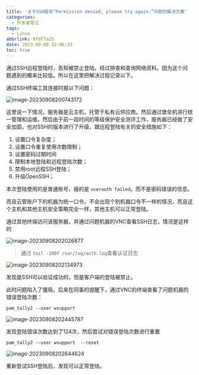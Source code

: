 ```yaml
---
title: '关于SSH服务“Permission denied, please try again.”问题的解决方案'
categories:
  - 开发者笔记
tags:
  - Linux
abbrlink: 9fdf7a25
date: 2023-09-08 22:06:33
toc: true
---
```

<meta name="referrer" content="no-referrer" />

通过SSH远程登陆时，告知被禁止登陆。经过排查和查询网络资料。因为这个问题遇到的概率比较低。所以在这里把解决过程记录以下。

<!--more-->

通过SSH终端工具连接时报以下问题：

![image-20230908200743172](http://qiniu-image.gotojava.cn/blog/2023-12-15-191022.png)

这里说一下情况，服务器是云主机，托管于私有云供应商。然后通过堡垒机进行统一管理和运维。然后由于前一段时间的等级保护安全测评工作，服务器已经做了安全加固，也对SSH的版本进行了升级，跟远程登陆有关的安全措施如下：

1. 设置口令复杂度；
2. 设置口令重复使用次数限制；
3. 设置密码过期时间
4. 限制本地登陆和远程登陆次数；
5. 禁用root远程SSH登陆；
6. 升级OpenSSH；

本次登陆使用的是普通账号，报的是 `userauth failed`。而不是密码错误的信息。

而且云管账户下的机器为统一口令，不会出现个别机器口令不一样的情况，而且这个主机和其他主机安全策略完全一样，其他主机可以正常登陆。

通过其他终端访问该服务器，并通过问题机器的VNC查看SSH日志，情况是这样的

![image-20230908202026877](http://qiniu-image.gotojava.cn/blog/2023-12-15-191023.png)

> 通过 `tail -100f /var/log/auth.log`查看认证日志

![image-20230908202134973](http://qiniu-image.gotojava.cn/blog/2023-12-15-191024.png)

发现是SSH可以验证成功的，但是客户端的登陆被禁止。

此时问题陷入了僵局。后来在同事的提醒下，通过VNC的终端查看了问题机器的错误登陆次数：

```shell
pam_tally2 --user wsupport
```

![image-20230908202445787](http://qiniu-image.gotojava.cn/blog/2023-12-15-191025.png)

发现登陆错误次数达到了124次，然后尝试对错误登陆次数进行重置

```shell
pam_tally2 --user wsupport  --reset
```

![image-20230908202644624](http://qiniu-image.gotojava.cn/blog/2023-12-15-191026.png)

重新尝试SSH登陆后，发现可以正常登陆。
